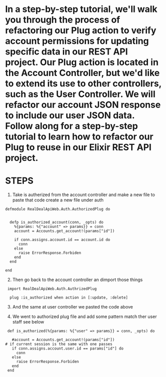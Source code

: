 # In a step-by-step tutorial, we'll walk you through the process of refactoring our Plug action to verify account permissions for updating specific data in our REST API project.  Our Plug action is located in the Account Controller, but we'd like to extend its use to other controllers, such as the User Controller.  We will refactor our account JSON response to include our user JSON data.  Follow along for a step-by-step tutorial to learn how to refactor our Plug to reuse in our Elixir REST API project.

# STEPS 

1. Take is autherized from the account controller and make a new file to paste that code  create a new file under auth 

```
defmodule RealDealApiWeb.Auth.AuthorizedPlug do
  
  
  defp is_authorized_account(conn, _opts) do
    %{params: %{"account" => params}} = conn
    account = Accounts.get_account!(params["id"])

    if conn.assigns.account.id == account.id do
      conn
    else
      raise ErrorResponse.Forbiden
    end
  end

end
```
2. Then go back to the account controller an dimport those things 
```
 import RealDealApiWeb.Auth.AuthrizedPlug
  
  plug :is_authorized when action in [:update, :delete]

 ```

 3. And the same at user controller  we pasted the code above 

 4. We went to authorized plug file and add some pattern match ther user staff see below 
 ```
  def is_authorized(%{params: %{"user" => params}} = conn, _opts) do

    #account = Accounts.get_account!(params["id"])
# if current session is the same with one passes
    if conn.assigns.account.user.id == params["id"] do
      conn
    else
      raise ErrorResponse.Forbiden
    end
  end
  ```